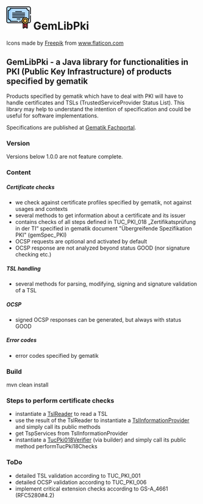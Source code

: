 # ![Logo](./doc/images/certification_64px.png) GemLibPki
<div>Icons made by <a href="https://www.freepik.com" title="Freepik">Freepik</a> from <a href="https://www.flaticon.com/" title="Flaticon">www.flaticon.com</a></div>

## GemLibPki - a Java library for functionalities in PKI (Public Key Infrastructure) of products specified by gematik
Products specified by gematik which have to deal with PKI will have to handle certificates and TSLs (TrustedServiceProvider Status List).
This library may help to understand the intention of specification and could be useful for software implementations.

Specifications are published at [Gematik Fachportal](https://fachportal.gematik.de/).

### Version
Versions below 1.0.0 are not feature complete.

### Content
##### Certificate checks
- we check against certificate profiles specified by gematik, not against usages and contexts
- several methods to get information about a certificate and its issuer
- contains checks of all steps defined in TUC_PKI_018 „Zertifikatsprüfung in der TI“ specified in gematik document "Übergreifende Spezifikation PKI" (gemSpec_PKI)
- OCSP requests are optional and activated by default
- OCSP response are not analyzed beyond status GOOD (nor signature checking etc.)

##### TSL handling
- several methods for parsing, modifying, signing and signature validation of a TSL

##### OCSP
- signed OCSP responses can be generated, but always with status GOOD

##### Error codes
- error codes specified by gematik

### Build
mvn clean install

### Steps to perform certificate checks
- instantiate a [TslReader](src/main/java/de/gematik/pki/tsl/TslReader.java) to read a TSL
- use the result of the TslReader to instantiate a [TslInformationProvider](src/main/java/de/gematik/pki/tsl/TslInformationProvider.java) and simply call its public methods
- get TspServices from TslInformationProvider
- instantiate a [TucPki018Verifier](src/main/java/de/gematik/pki/certificate/TucPki018Verifier.java) (via builder) and simply call its public method performTucPki18Checks

### ToDo
- detailed TSL validation according to TUC_PKI_001
- detailed OCSP validation according to TUC_PKI_006
- implement critical extension checks according to GS-A_4661 (RFC5280#4.2)
